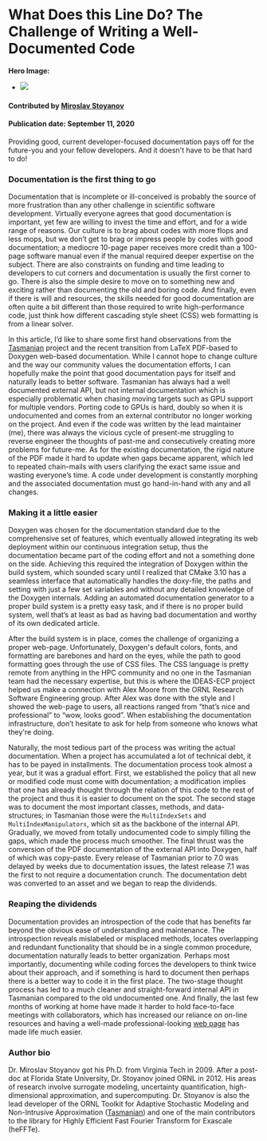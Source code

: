 # What Does this Line Do? The Challenge of Writing a Well-Documented Code

**Hero Image:**

 - <img src='https://github.com/betterscientificsoftware/images/raw/master/Blog_0820_Peer_review.png' />

#### Contributed by [Miroslav Stoyanov](https://github.com/mkstoyanov "Miroslav Stoyanov GitHub Profile")

#### Publication date: September 11, 2020

Providing good, current developer-focused documentation pays off for the future-you
and your fellow developers.  And it doesn't have to be that hard to do!

### Documentation is the first thing to go

Documentation that is incomplete or ill-conceived is probably the source of more
frustration than any other challenge in scientific software development.
Virtually everyone agrees that good documentation is important, yet few are
willing to invest the time and effort, and for a wide range of reasons. Our
culture is to brag about codes with more flops and less mops, but we don’t get
to brag or impress people by codes with good documentation; a mediocre 10-page
paper receives more credit than a 100-page software manual even if the manual
required deeper expertise on the subject. There are also constraints on
funding and time leading to developers to cut corners and documentation is usually the first
corner to go. There is also the simple desire to move on to something new and
exciting rather than documenting the old and boring code. And finally, even if
there is will and resources, the skills needed for good documentation are often
quite a bit different than those required to write high-performance code, just
think how different cascading style sheet (CSS) web formatting is from a linear solver.

In this article, I’d like to share some first hand observations from the
[Tasmanian](https://tasmanian.ornl.gov) project and the recent transition from LaTeX PDF-based to
Doxygen web-based documentation. While I cannot hope to change culture and the
way our community values the documentation efforts, I can hopefully make the
point that good documentation pays for itself and naturally leads to better
software. Tasmanian has always had a well documented external API, but not
internal documentation which is especially problematic when chasing moving
targets such as GPU support for multiple vendors. Porting code to GPUs is hard,
doubly so when it is undocumented and comes from an external contributor no
longer working on the project. And even if the code was written by the lead maintainer (me), there was
always the vicious cycle of present-me struggling to reverse engineer the
thoughts of past-me and consecutively creating more problems for future-me. As
for the existing documentation, the rigid nature of the PDF made it hard to
update when gaps became apparent, which led to repeated chain-mails with users
clarifying the exact same issue and wasting everyone’s time. A code under
development is constantly morphing and the associated documentation must go
hand-in-hand with any and all changes.

### Making it a little easier

Doxygen was chosen for the documentation standard due to the comprehensive set
of features, which eventually allowed integrating its web deployment within our
continuous integration setup, thus the documentation became part of the coding effort
and not a something done on the side. Achieving this required the integration of
Doxygen within the build system, which sounded scary until I realized that CMake
3.10 has a seamless interface that automatically handles the doxy-file, the
paths and setting with just a few set variables and without any detailed
knowledge of the Doxygen internals. Adding an automated documentation generator
to a proper build system is a pretty easy task, and if there is no proper build
system, well that’s at least as bad as having bad documentation and worthy of
its own dedicated article.

After the build system is in place, comes the challenge of organizing a proper
web-page. Unfortunately, Doxygen's default colors, fonts, and formatting are barebones
and hard on the eyes, while the path to good formatting goes through the use of
CSS files. The CSS language is pretty remote from anything in the HPC community
and no one in the Tasmanian team had the necessary expertise, but this is where
the IDEAS-ECP project helped us make a connection with Alex Moore from the ORNL
Research Software Engineering group. After Alex was done with the style and I
showed the web-page to users, all reactions ranged from “that’s nice and
professional” to “wow, looks good”. When establishing the documentation
infrastructure, don’t hesitate to ask for help from someone who knows what they're doing.

Naturally, the most tedious part of the process was writing the actual
documentation. When a project has accumulated a lot of technical debt, it has to be payed
in installments. The documentation process took almost a year, but it was a
gradual effort. First, we established the policy that all new or modified code
must come with documentation; a modification implies that one has already
thought through the relation of this code to the rest of the project and thus it
is easier to document on the spot. The second stage was to document the most
important classes, methods, and data-structures; in Tasmanian those were the
`MultiIndexSets` and `MultiIndexManipulators`, which sit as the backbone of the
internal API. Gradually, we moved from totally undocumented code to simply
filling the gaps, which made the process much smoother. The final thrust was the
conversion of the PDF documentation of the external API into Doxygen, half of which was copy-paste.
Every release of Tasmanian prior to 7.0 was delayed by weeks due to
documentation issues, the latest release 7.1 was the first to not require a
documentation crunch. The documentation debt was converted to an asset and we
began to reap the dividends.

### Reaping the dividends

Documentation provides an introspection of the code that has benefits far beyond
the obvious ease of understanding and maintenance. The introspection reveals
mislabeled or misplaced methods, locates overlapping and redundant functionality
that should be in a single common procedure, documentation naturally leads to
better organization. Perhaps most importantly, documenting while coding forces
the developers to think twice about their approach, and if something is hard to
document then perhaps there is a better way to code it in the first place. The
two-stage thought process has led to a much cleaner and straight-forward
internal API in Tasmanian compared to the old undocumented one. And finally, the
last few months of working at home have made it harder to hold face-to-face
meetings with collaborators, which has increased our reliance on on-line
resources and having a well-made professional-looking [web page](https://ornl.github.io/TASMANIAN/rolling/) has made life
much easier.


### Author bio
Dr. Miroslav Stoyanov got his Ph.D. from Virginia Tech in 2009. After a post-doc at Florida State University, Dr. Stoyanov joined ORNL in 2012. His areas of research involve surrogate modeling, uncertainty quantification, high-dimensional approximation, and supercomputing. Dr. Stoyanov is also the lead developer of the ORNL Toolkit for Adaptive Stochastic Modeling and Non-Intrusive Approximation ([Tasmanian](https://tasmanian.ornl.gov)) and one of the main contributors to the library for Highly Efficient Fast Fourier Transform for Exascale (heFFTe).

<!---
Publish: preview
RSS update: 
Categories: Development
Topics: Documentation
Tags: bssw-blog-article
Level: 2
Prerequisites: default
Aggregate: none
--->